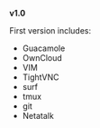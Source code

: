 **v1.0**

First version includes: 

  - Guacamole
  - OwnCloud
  - VIM
  - TightVNC
  - surf
  - tmux
  - git
  - Netatalk
 
